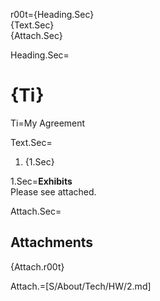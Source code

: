 r00t={Heading.Sec}<br>{Text.Sec}<br>{Attach.Sec}

Heading.Sec=<h1>{Ti}</h2>

Ti=My Agreement

Text.Sec=<ol><li>{1.Sec}</ol>

1.Sec=<b>Exhibits</b><br>Please see attached.

Attach.Sec=<h2>Attachments</h2>{Attach.r00t}

Attach.=[S/About/Tech/HW/2.md]
